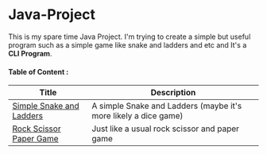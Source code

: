 # Java-Project
This is my spare time Java Project. I'm trying to create a simple but useful program such as a simple game like snake and ladders and etc and It's a **CLI Program**.
#### Table of Content :
Title | Description
----- | -----------
[Simple Snake and Ladders](https://github.com/zhafrant/Java-Project/tree/master/Simple%20snake%20and%20ladder) | A simple Snake and Ladders (maybe it's more likely a dice game)
[Rock Scissor Paper Game](https://github.com/zhafrant/Java-Project/tree/master/Rock%20Scissor%20Paper%20Game) | Just like a usual rock scissor and paper game

